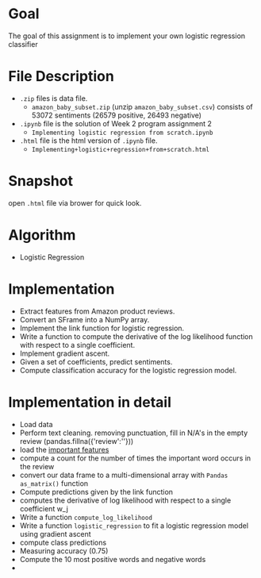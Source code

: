 # Goal
The goal of this assignment is to implement your own logistic regression classifier
# File Description
- `.zip` files is data file.
  - `amazon_baby_subset.zip` (unzip `amazon_baby_subset.csv`) consists of 53072 sentiments (26579 positive, 26493 negative)
- `.ipynb` file is the solution of Week 2 program assignment 2
  - `Implementing logistic regression from scratch.ipynb`
- `.html` file is the html version of `.ipynb` file.
  - `Implementing+logistic+regression+from+scratch.html`
# Snapshot
open `.html` file via brower for quick look.
# Algorithm
- Logistic Regression
# Implementation
- Extract features from Amazon product reviews.
- Convert an SFrame into a NumPy array.
- Implement the link function for logistic regression.
- Write a function to compute the derivative of the log likelihood function with respect to a single coefficient.
- Implement gradient ascent.
- Given a set of coefficients, predict sentiments.
- Compute classification accuracy for the logistic regression model.

# Implementation in detail
- Load data
- Perform text cleaning. removing punctuation, fill in N/A's in the empty review (pandas.fillna({'review':''}))
- load the [important features](https://github.com/SSQ/Coursera-UW-Machine-Learning-Classification/blob/master/Programming%20Assignment%202/important_words.json)
- compute a count for the number of times the important word occurs in the review 
- convert our data frame to a multi-dimensional array with `Pandas as_matrix()` function
- Compute predictions given by the link function
- computes the derivative of log likelihood with respect to a single coefficient w_j
- Write a function `compute_log_likelihood`
- Write a function `logistic_regression` to fit a logistic regression model using gradient ascent
- compute class predictions
- Measuring accuracy (0.75)
- Compute the 10 most positive words and negative words
-
